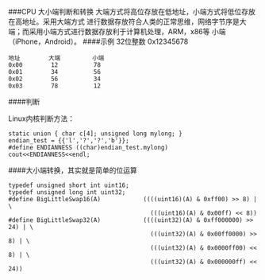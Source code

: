 ###CPU 大小端判断和转换
大端方式将高位存放在低地址，小端方式将低位存放在高地址。采用大端方式 进行数据存放符合人类的正常思维，网络字节序是大端；而采用小端方式进行数据存放利于计算机处理，ARM，x86等 小端（iPhone，Android）。
####示例
32位整数 0x12345678

	地址		  大端		 小端
	0x00		12			78	
	0x01		34			56
	0x02		56			34
	0x03		78			12
####判断

Linux内核判断方法：

    static union { char c[4]; unsigned long mylong; } 
    endian_test = {{'l','?','?','b'}};
    #define ENDIANNESS ((char)endian_test.mylong)
    cout<<ENDIANNESS<<endl;

####大小端转换，其实就是简单的位运算

    typedef unsigned short int uint16;
    typedef unsigned long int uint32;
    #define BigLittleSwap16(A)            ((((uint16)(A) & 0xff00) >> 8) | \
											(((uint16)(A) & 0x00ff) << 8))
    #define BigLittleSwap32(A)            ((((uint32)(A) & 0xff000000) >> 24) | \
                                            (((uint32)(A) & 0x00ff0000) >> 8) | \
                                            (((uint32)(A) & 0x0000ff00) << 8) | \
                                            (((uint32)(A) & 0x000000ff) << 24))

